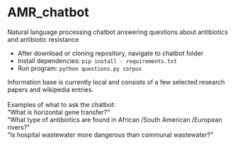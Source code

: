 # AMR_chatbot
Natural language processing chatbot answering questions about antibiotics and antibiotic resistance
<br>
 - After download or cloning repository, navigate to chatbot folder
 - Install dependencies: ```pip install - requirements.txt```
 - Run program: ```python questions.py corpus```
 
 Information base is currently local and consists of a few selected research papers and wikipedia entries.
<br><br>
Examples of what to ask the chatbot:<br>
"What is horizontal gene transfer?"<br>
"What type of antibiotics are found in African /South American /European rivers?"<br>
"Is hospital wastewater more dangerous than communal wastewater?"<br>
